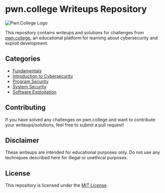 # pwn.college Writeups Repository

![Pwn.College Logo](https://yt3.googleusercontent.com/lWiWqC6OuB5wtRj-unKrj_-JSctMJ-PkiVFvWDiEKDb3SjL_O8KAMnmNAY2TxKV3oOU6GFckTQ=w1060-fcrop64=1,00005a57ffffa5a8-k-c0xffffffff-no-nd-rj)

This repository contains writeups and solutions for challenges from [pwn.college](https://pwn.college/), an educational platform for learning about cybersecurity and exploit development.

## Categories

- [Fundamentals](./Fundamentals)
- [Introduction to Cybersecurity](./intro_to_cybersecurity.md)
- [Program Security](./program_security.md)
- [System Security](./system_security.md)
- [Software Exploitation](./software_exploitation.md)

## Contributing

If you have solved any challenges on pwn.college and want to contribute your writeups/solutions, feel free to submit a pull request!

## Disclaimer

These writeups are intended for educational purposes only. Do not use any techniques described here for illegal or unethical purposes.

## License

This repository is licensed under the [MIT License](./LICENSE).

